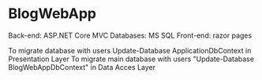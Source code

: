 # BlogWebApp
Back-end: ASP.NET Core MVC
Databases: MS SQL
Front-end: razor pages

To migrate database with users Update-Database ApplicationDbContext in Presentation Layer
To migrate main database with users "Update-Database BlogWebAppDbContext" in Data Acces Layer
